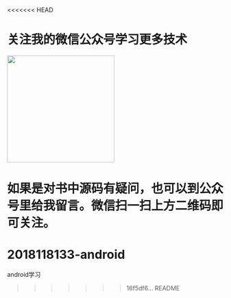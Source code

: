 <<<<<<< HEAD
# 关注我的微信公众号学习更多技术

<img src="https://raw.githubusercontent.com/guolindev/booksource/master/qrcode.jpg" width="250" />

如果是对书中源码有疑问，也可以到公众号里给我留言。微信扫一扫上方二维码即可关注。
=======
# 2018118133-android
android学习
>>>>>>> 16f5df6... README
